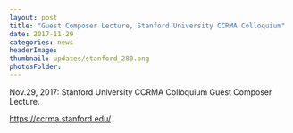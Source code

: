 ```yaml
---
layout: post
title: "Guest Composer Lecture, Stanford University CCRMA Colloquium"
date: 2017-11-29
categories: news
headerImage:
thumbnail: updates/stanford_280.png
photosFolder:
---
```


Nov.29, 2017: Stanford University CCRMA Colloquium Guest Composer Lecture.

https://ccrma.stanford.edu/
